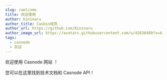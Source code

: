 ```yaml
---
slug: /welcome
title: 欢迎使用
author: Kininaru
author_title: Casbin成员
author_url: https://github.com/Kininaru
author_image_url: https://avatars.githubusercontent.com/u/42638489?v=4
tags:
  - casnode
  - 欢迎
---
```


欢迎使用 Casnode 网站 ！

您可以在这里找到技术文档和 Casnode API！